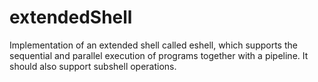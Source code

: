 # extendedShell

Implementation of an extended shell called eshell, which supports the sequential and
parallel execution of programs together with a pipeline. It should also support subshell operations.
